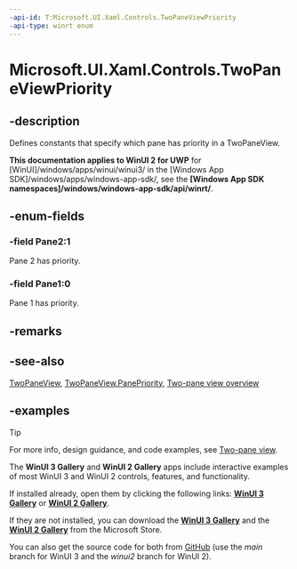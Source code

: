 ```yaml
---
-api-id: T:Microsoft.UI.Xaml.Controls.TwoPaneViewPriority
-api-type: winrt enum
---
```


<!-- Enumeration syntax.
public enum TwoPaneViewPriority : int 
-->

# Microsoft.UI.Xaml.Controls.TwoPaneViewPriority

## -description

Defines constants that specify which pane has priority in a TwoPaneView.

**This documentation applies to WinUI 2 for UWP** for [WinUI]/windows/apps/winui/winui3/ in the [Windows App SDK]/windows/apps/windows-app-sdk/, see the **[Windows App SDK namespaces]/windows/windows-app-sdk/api/winrt/**.

## -enum-fields
### -field Pane2:1

Pane 2 has priority.

### -field Pane1:0

Pane 1 has priority.

## -remarks

## -see-also

[TwoPaneView](twopaneview.md), [TwoPaneView.PanePriority](twopaneview_panepriority.md), [Two-pane view overview](/windows/apps/design/controls/two-pane-view)

## -examples

> [!TIP]
> For more info, design guidance, and code examples, see [Two-pane view](/windows/apps/design/controls/two-pane-view).
>
> The **WinUI 3 Gallery** and **WinUI 2 Gallery** apps include interactive examples of most WinUI 3 and WinUI 2 controls, features, and functionality.
>
> If installed already, open them by clicking the following links: [**WinUI 3 Gallery**](winui3gallery:) or [**WinUI 2 Gallery**](winui2gallery:).
>
> If they are not installed, you can download the [**WinUI 3 Gallery**](https://www.microsoft.com/store/productId/9P3JFPWWDZRC) and the [**WinUI 2 Gallery**](https://www.microsoft.com/store/productId/9MSVH128X2ZT) from the Microsoft Store.
>
> You can also get the source code for both from [GitHub](https://github.com/Microsoft/WinUI-Gallery) (use the *main* branch for WinUI 3 and the *winui2* branch for WinUI 2).
